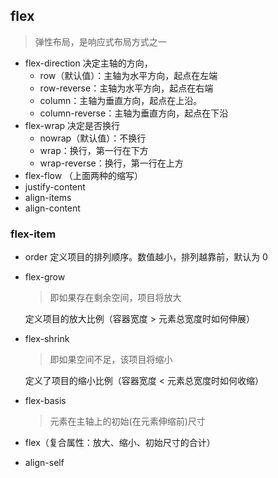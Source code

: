 ## flex

> 弹性布局，是响应式布局方式之一

- flex-direction 决定主轴的方向，
  - row（默认值）：主轴为水平方向，起点在左端
  - row-reverse：主轴为水平方向，起点在右端
  - column：主轴为垂直方向，起点在上沿。
  - column-reverse：主轴为垂直方向，起点在下沿
- flex-wrap 决定是否换行
  - nowrap（默认值）：不换行
  - wrap：换行，第一行在下方
  - wrap-reverse：换行，第一行在上方
- flex-flow （上面两种的缩写）
- justify-content
- align-items
- align-content

### flex-item

- order
  定义项目的排列顺序。数值越小，排列越靠前，默认为 0
- flex-grow

  > 即如果存在剩余空间，项目将放大

  定义项目的放大比例（容器宽度 > 元素总宽度时如何伸展）

- flex-shrink

  > 即如果空间不足，该项目将缩小

  定义了项目的缩小比例（容器宽度 < 元素总宽度时如何收缩）

- flex-basis
  > 元素在主轴上的初始(在元素伸缩前)尺寸
- flex（复合属性：放大、缩小、初始尺寸的合计）
- align-self
